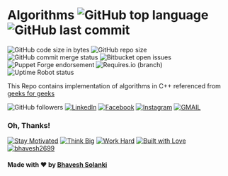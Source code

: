 # Algorithms  ![GitHub top language](https://img.shields.io/github/languages/top/bhavesh2699/Algorithms?label=c%2B%2B&logo=100)  ![GitHub last commit](https://img.shields.io/github/last-commit/bhavesh2699/Algorithms)  

![GitHub code size in bytes](https://img.shields.io/github/languages/code-size/bhavesh2699/Algorithms?style=plastic)    ![GitHub repo size](https://img.shields.io/github/repo-size/bhavesh2699/Algorithms?style=plastic)    ![GitHub commit merge status](https://img.shields.io/github/commit-status/badges/shields/master/5d4ab86b1b5ddfb3c4a70a70bd19932c52603b8c)   ![Bitbucket open issues](https://img.shields.io/bitbucket/issues-raw/bhavesh2699/Algorithms)    ![Puppet Forge endorsement](https://img.shields.io/puppetforge/e/camptocamp/openssl)     ![Requires.io (branch)](https://img.shields.io/requires/github/celery/celery/master)   ![Uptime Robot status](https://img.shields.io/uptimerobot/status/m778918918-3e92c097147760ee39d02d36) 

 This Repo contains implementation of algorithms in C++ referenced from [geeks for geeks](https://www.geeksforgeeks.org/fundamentals-of-algorithms/)
  

 ![GitHub followers](https://img.shields.io/github/followers/bhavesh2699?style=social)  [![LinkedIn](https://img.shields.io/static/v1.svg?label=connect&message=@bhavesh2699&color=success&logo=linkedin&style=flat&logoColor=white&colorA=blue)](https://www.linkedin.com/in/bhavesh-solanki-02884717a)   [![Facebook](https://img.shields.io/static/v1.svg?label=follow&message=@bhavesh.solanki&color=9cf&logo=facebook&style=flat&logoColor=white&colorA=informational)](https://www.facebook.com/bhavesh.solanki.3781995)    [![Instagram](https://img.shields.io/static/v1.svg?label=follow&message=@bhavesh26.dj&color=grey&logo=instagram&style=flat&logoColor=white&colorA=critical)](https://www.instagram.com/bhavesh26.dj/)    [![GMAIL](https://img.shields.io/static/v1.svg?label=send&message=bs1852985@gmail.com&color=red&logo=gmail&style=social)](https://www.github.com/bhavesh2699)

### Oh, Thanks!
[![Stay Motivated](https://img.shields.io/badge/Stay-Motivated-teal.svg?style=for-the-badge)](https://github.com/bhavesh2699)   [![Think Big](https://img.shields.io/badge/Think-Big-orange.svg?style=for-the-badge)](https://github.com/bhavesh2699)   [![Work Hard](https://img.shields.io/badge/Work-Hard-blue.svg?style=for-the-badge)](https://github.com/bhavesh2699)   [![Built with Love](https://forthebadge.com/images/badges/built-with-love.svg)](https://github.com/bhavesh2699)   [![bhavesh2699](https://forthebadge.com/images/badges/makes-people-smile.svg)](https://github.com/bhavesh2699)


#### Made with :heart: by [Bhavesh Solanki](https://www.linkedin.com/in/bhavesh-solanki-02884717a)

